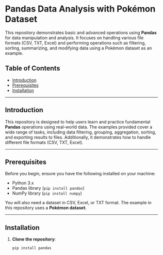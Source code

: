 # **Pandas Data Analysis with Pokémon Dataset**

This repository demonstrates basic and advanced operations using **Pandas** for data manipulation and analysis. It focuses on handling various file formats (CSV, TXT, Excel) and performing operations such as filtering, sorting, summarizing, and modifying data using a Pokémon dataset as an example.

## **Table of Contents**
- [Introduction](#introduction)
- [Prerequisites](#prerequisites)
- [Installation](#installation)

---

## **Introduction**

This repository is designed to help users learn and practice fundamental **Pandas** operations using real-world data. The examples provided cover a wide range of tasks, including data filtering, grouping, aggregation, sorting, and exporting results to files. Additionally, it demonstrates how to handle different file formats (CSV, TXT, Excel).

---

## **Prerequisites**

Before you begin, ensure you have the following installed on your machine:
- Python 3.x
- Pandas library (`pip install pandas`)
- NumPy library (`pip install numpy`)

You will also need a dataset in CSV, Excel, or TXT format. The example in this repository uses a **Pokémon dataset**.

---

## **Installation**

1. **Clone the repository**:
   ```bash
   pip install pandas
